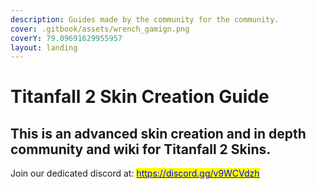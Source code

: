 ```yaml
---
description: Guides made by the community for the community.
cover: .gitbook/assets/wrench_gamign.png
coverY: 79.09691629955957
layout: landing
---
```


# Titanfall 2 Skin Creation Guide

## This is an advanced skin creation and in depth community and wiki for Titanfall 2 Skins.

Join our dedicated discord at: [<mark style="color:blue;">https://discord.gg/v9WCVdzh</mark>](https://discord.gg/v9WCVdzh)<mark style="color:blue;"></mark>
